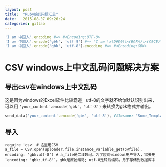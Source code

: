 ```yaml
---
layout: post
title:  "Ruby编码问题汇总"
date:   2015-08-07 09:26:24
categories: gitLab
---
```


```ruby
'I am 中国人'.encoding #=> #<Encoding:UTF-8>
'I am 中国人'.encode('gbk', 'utf-8') #=> "I am \x{D6D0}\x{B9FA}\x{C8CB}"
'I am 中国人'.encode('gbk', 'utf-8').encoding #=> #<Encoding:GBK>
```

# CSV windows上中文乱码问题解决方案
## 导出csv在windows上中文乱码
这是因为windows的Excel软件比较霸道，utf-8的文字就不给你默认识别出来，
可以用 `'your_content'.encode('gbk', 'utf-8')` 来转换为gbk格式并输出。
```ruby
send_data('your_content'.encode('gbk', 'utf-8'), filename: "Some_Template.csv")
```

## 导入
```
require 'csv' # 这里用CSV
a_file = CSV.open(uploader.file.instance_variable_get(:@file), encoding: 'gbk:utf-8') # a_file是二维数组。为了应对windows用户导入，需要用`encoding: 'gbk:utf-8'`。gbk是原始编码; utf-8是转后编码，用于存储到数据库中
```
